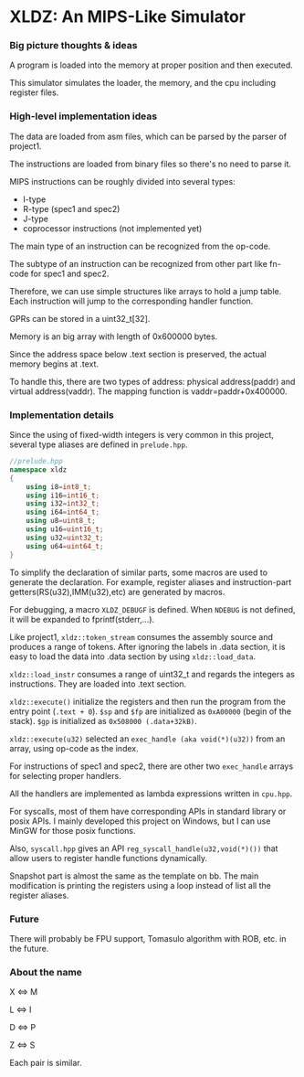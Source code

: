 # XLDZ: An MIPS-Like Simulator

### Big picture thoughts & ideas

A program is loaded into the memory at proper position and then executed.

This simulator simulates the loader, the memory, and the cpu including register files.

### High-level implementation ideas

The data are loaded from asm files, which can be parsed by the parser of project1.

The instructions are loaded from binary files so there's no need to parse it.

MIPS instructions can be roughly divided into several types:

- I-type
- R-type (spec1 and spec2)
- J-type
- coprocessor instructions (not implemented yet)

The main type of an instruction can be recognized from the op-code.

The subtype of an instruction can be recognized from other part like fn-code for spec1 and spec2.

Therefore, we can use simple structures like arrays to hold a jump table. Each instruction will jump to the corresponding handler function.

GPRs can be stored in a uint32_t[32].

Memory is an big array with length of 0x600000 bytes.

Since the address space below .text section is preserved, the actual memory begins at .text.

To handle this, there are two types of address: physical address(paddr) and virtual address(vaddr). The mapping function is vaddr=paddr+0x400000.

### Implementation details

Since the using of fixed-width integers is very common in this project, several type aliases are defined in `prelude.hpp`.

```cpp
//prelude.hpp
namespace xldz
{  
    using i8=int8_t;
    using i16=int16_t;
    using i32=int32_t;
    using i64=int64_t;
    using u8=uint8_t;
    using u16=uint16_t;
    using u32=uint32_t;
    using u64=uint64_t;
}
```

To simplify the declaration of similar parts, some macros are used to generate the declaration. For example, register aliases and instruction-part getters(RS(u32),IMM(u32),etc) are generated by macros.

For debugging, a macro `XLDZ_DEBUGF` is defined. When `NDEBUG` is not defined, it will be expanded to fprintf(stderr,...).

Like project1, `xldz::token_stream` consumes the assembly source and produces a range of tokens. After ignoring the labels in .data section, it is easy to load the data into .data section by using `xldz::load_data`.

`xldz::load_instr` consumes a range of uint32_t and regards the integers as instructions. They are loaded into .text section.

`xldz::execute()` initialize the registers and then run the program from the entry point (`.text + 0`). `$sp` and `$fp` are initialized as `0xA00000` (begin of the stack). `$gp` is initialized as `0x508000 (.data+32kB)`.

`xldz::execute(u32)` selected an `exec_handle (aka void(*)(u32))` from an array, using op-code as the index.

For instructions of spec1 and spec2, there are other two `exec_handle` arrays for selecting proper handlers.

All the handlers are implemented as lambda expressions written in `cpu.hpp`.

For syscalls, most of them have corresponding APIs in standard library or posix APIs. I mainly developed this project on Windows, but I can use MinGW for those posix functions.

Also, `syscall.hpp` gives an API `reg_syscall_handle(u32,void(*)())` that allow users to register handle functions dynamically.

Snapshot part is almost the same as the template on bb. The main modification is printing the registers using a loop instead of list all the register aliases.

### Future

There will probably be FPU support, Tomasulo algorithm with ROB, etc. in the future.

### About the name

X <=> M

L <=> I

D <=> P

Z <=> S

Each pair is similar.